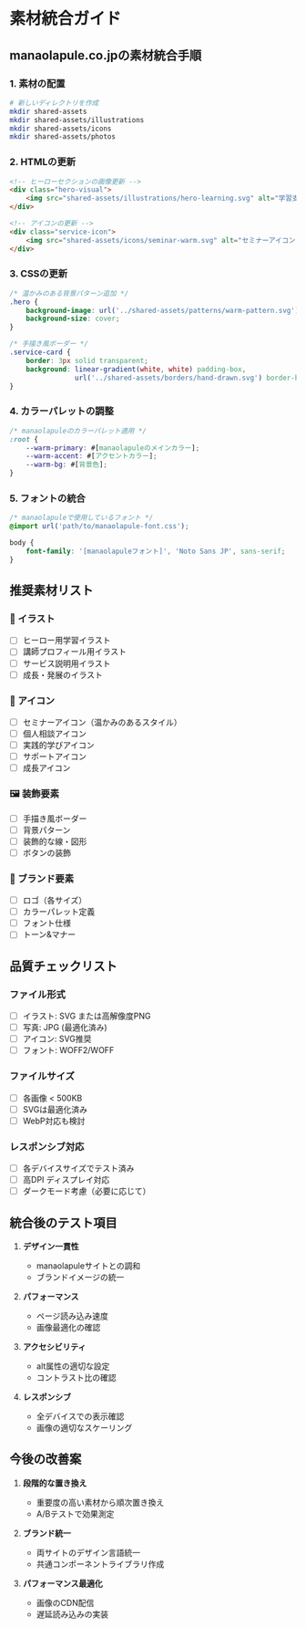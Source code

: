 # 素材統合ガイド

## manaolapule.co.jpの素材統合手順

### 1. 素材の配置
```bash
# 新しいディレクトリを作成
mkdir shared-assets
mkdir shared-assets/illustrations
mkdir shared-assets/icons
mkdir shared-assets/photos
```

### 2. HTMLの更新
```html
<!-- ヒーローセクションの画像更新 -->
<div class="hero-visual">
    <img src="shared-assets/illustrations/hero-learning.svg" alt="学習支援のイメージ">
</div>

<!-- アイコンの更新 -->
<div class="service-icon">
    <img src="shared-assets/icons/seminar-warm.svg" alt="セミナーアイコン">
</div>
```

### 3. CSSの更新
```css
/* 温かみのある背景パターン追加 */
.hero {
    background-image: url('../shared-assets/patterns/warm-pattern.svg');
    background-size: cover;
}

/* 手描き風ボーダー */
.service-card {
    border: 3px solid transparent;
    background: linear-gradient(white, white) padding-box,
                url('../shared-assets/borders/hand-drawn.svg') border-box;
}
```

### 4. カラーパレットの調整
```css
/* manaolapuleのカラーパレット適用 */
:root {
    --warm-primary: #[manaolapuleのメインカラー];
    --warm-accent: #[アクセントカラー];
    --warm-bg: #[背景色];
}
```

### 5. フォントの統合
```css
/* manaolapuleで使用しているフォント */
@import url('path/to/manaolapule-font.css');

body {
    font-family: '[manaolapuleフォント]', 'Noto Sans JP', sans-serif;
}
```

## 推奨素材リスト

### 🎨 イラスト
- [ ] ヒーロー用学習イラスト
- [ ] 講師プロフィール用イラスト
- [ ] サービス説明用イラスト
- [ ] 成長・発展のイラスト

### 🎯 アイコン
- [ ] セミナーアイコン（温かみのあるスタイル）
- [ ] 個人相談アイコン
- [ ] 実践的学びアイコン
- [ ] サポートアイコン
- [ ] 成長アイコン

### 🖼️ 装飾要素
- [ ] 手描き風ボーダー
- [ ] 背景パターン
- [ ] 装飾的な線・図形
- [ ] ボタンの装飾

### 📝 ブランド要素
- [ ] ロゴ（各サイズ）
- [ ] カラーパレット定義
- [ ] フォント仕様
- [ ] トーン&マナー

## 品質チェックリスト

### ファイル形式
- [ ] イラスト: SVG または高解像度PNG
- [ ] 写真: JPG (最適化済み)
- [ ] アイコン: SVG推奨
- [ ] フォント: WOFF2/WOFF

### ファイルサイズ
- [ ] 各画像 < 500KB
- [ ] SVGは最適化済み
- [ ] WebP対応も検討

### レスポンシブ対応
- [ ] 各デバイスサイズでテスト済み
- [ ] 高DPI ディスプレイ対応
- [ ] ダークモード考慮（必要に応じて）

## 統合後のテスト項目

1. **デザイン一貫性**
   - manaolapuleサイトとの調和
   - ブランドイメージの統一

2. **パフォーマンス**
   - ページ読み込み速度
   - 画像最適化の確認

3. **アクセシビリティ**
   - alt属性の適切な設定
   - コントラスト比の確認

4. **レスポンシブ**
   - 全デバイスでの表示確認
   - 画像の適切なスケーリング

## 今後の改善案

1. **段階的な置き換え**
   - 重要度の高い素材から順次置き換え
   - A/Bテストで効果測定

2. **ブランド統一**
   - 両サイトのデザイン言語統一
   - 共通コンポーネントライブラリ作成

3. **パフォーマンス最適化**
   - 画像のCDN配信
   - 遅延読み込みの実装